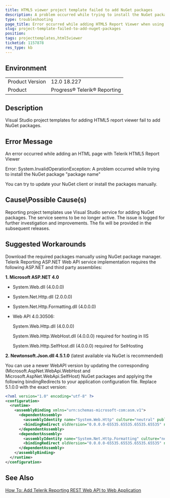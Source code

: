 ```yaml
---
title: HTML5 viewer project template failed to add NuGet packages 
description: A problem occurred while trying to install the NuGet package error when using HTML5 viewer project templates in Visual Studio
type: troubleshooting
page_title: Error occurred while adding HTML5 Report Viewer when using Visual Studio project templates
slug: project-template-failed-to-add-nuget-packages
position: 
tags: projecttemplates,html5viewer
ticketid: 1157878
res_type: kb
---
```


## Environment
<table>
	<tr>
		<td>Product Version</td>
		<td>12.0 18.227</td>
	</tr>
	<tr>
		<td>Product</td>
		<td>Progress® Telerik® Reporting </td>
	</tr>
</table>


## Description
Visual Studio project templates for adding HTML5 report viewer fail to add NuGet packages.

## Error Message
An error occurred while adding an HTML page with Telerik HTML5 Report Viewer

Error: System.InvalidOperationException: A problem occurred while trying to install the NuGet package "package name"

You can try to update your NuGet client or install the packages manually.

## Cause\Possible Cause(s)
Reporting project templates use Visual Studio service for adding NuGet packages. The service seems to be no longer active. 
The issue is logged for further investigation and improvements. The fix will be provided in the subsequent releases.

## Suggested Workarounds

Download the required packages manually using NuGet package manager. Telerik Reporting ASP.NET Web API service implementation requires the following ASP.NET and third party assemblies:

**1. Microsoft ASP.NET 4.0**

  - System.Web.dll (4.0.0.0)

  - System.Net.Http.dll (2.0.0.0)

  - System.Net.Http.Formatting.dll (4.0.0.0)

  - Web API 4.0.30506:

      System.Web.Http.dll (4.0.0.0)

      System.Web.Http.WebHost.dll (4.0.0.0) required for hosting in IIS

      System.Web.Http.SelfHost.dll (4.0.0.0) required for SelHosting


**2. Newtonsoft.Json.dll 4.5.1.0** (latest available via NuGet is recommended)

You can use a newer WebAPI version by updating the corresponding (Microsoft.AspNet.WebApi.WebHost and Microsoft.AspNet.WebApi.SelfHost) NuGet packages 
and applying the following bindingRedirects to your application configuration file. Replace 5.1.0.0 with the exact version:
```xml
<?xml version="1.0" encoding="utf-8" ?>
<configuration>
  <runtime>
    <assemblyBinding xmlns="urn:schemas-microsoft-com:asm.v1">
      <dependentAssembly>
        <assemblyIdentity name="System.Web.Http" culture="neutral" publicKeyToken="31bf3856ad364e35"/>
        <bindingRedirect oldVersion="0.0.0.0-65535.65535.65535.65535" newVersion="5.1.0.0"/>
      </dependentAssembly>
      <dependentAssembly>
        <assemblyIdentity name="System.Net.Http.Formatting" culture="neutral" publicKeyToken="31bf3856ad364e35"/>
        <bindingRedirect oldVersion="0.0.0.0-65535.65535.65535.65535" newVersion="5.1.0.0"/>
      </dependentAssembly>
    </assemblyBinding>
  </runtime>
</configuration>
```

## See Also

[How To: Add Telerik Reporting REST Web API to Web Application](https://docs.telerik.com/reporting/telerik-reporting-rest-host-http-service-using-web-hosting)
  
